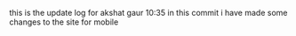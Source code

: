 this is the update log for akshat gaur
10:35
in this commit i have made some changes to the site for mobile